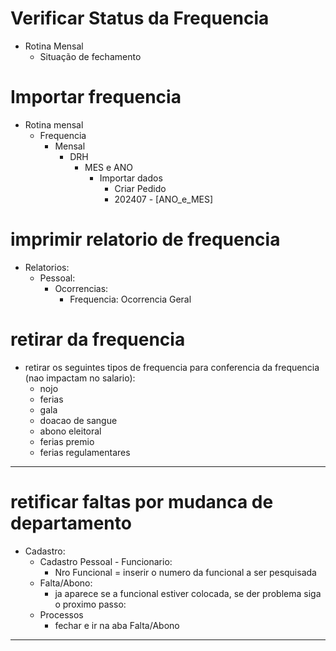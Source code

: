 # Verificar Status da Frequencia
 - Rotina Mensal
   - Situação de fechamento


# Importar frequencia
 - Rotina mensal
   - Frequencia
     - Mensal
       * DRH
         - MES e ANO
           * Importar dados 
             - Criar Pedido
             -  202407 - [ANO_e_MES]


# imprimir relatorio de frequencia
  - Relatorios:  
      - Pessoal:
        - Ocorrencias:
          - Frequencia:
              Ocorrencia Geral

# retirar da frequencia
  - retirar os seguintes tipos de frequencia para conferencia da frequencia (nao impactam no salario):
    - nojo
    - ferias
    - gala
    - doacao de sangue
    - abono eleitoral
    - ferias premio
    - ferias regulamentares

----

# retificar faltas por mudanca de departamento
  - Cadastro:
      - Cadastro Pessoal - Funcionario:
        - Nro Funcional = inserir o numero da funcional a ser pesquisada
      - Falta/Abono:
        - ja aparece se a funcional estiver colocada, se der problema siga o proximo passo:
      - Processos
        - fechar e ir na aba Falta/Abono
        
-----
